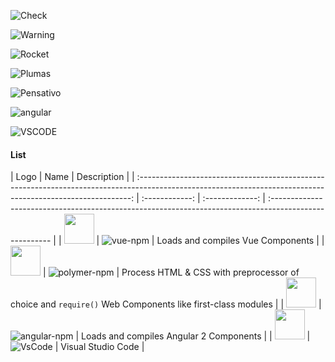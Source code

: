 <!-- Check verde -->
![Check](https://user-images.githubusercontent.com/83571422/141050136-634d95f4-5d7e-4913-99dc-3fcd545a0580.jpg) 
<!-- Advertencia amarilla -->
![Warning](https://user-images.githubusercontent.com/83571422/141050457-243dd5e2-bfe2-464b-a5f9-64822b34f3d8.jpg)
<!-- Cohete -->
![Rocket](https://user-images.githubusercontent.com/83571422/141050900-bbf49aeb-2b22-4084-b8fd-20e0524e3351.jpg)
<!-- Logo plumas -->
![Plumas](https://user-images.githubusercontent.com/83571422/141051192-b3a4b73e-a7a9-48e1-bc33-13b87a52ec61.jpg)
<!-- Emoticon Pensativo -->
![Pensativo](https://user-images.githubusercontent.com/83571422/141052759-9f61c114-912c-44ba-a03c-fa093e64f132.jpg)
<!-- ANGULAR -->
![angular](https://user-images.githubusercontent.com/83571422/141275633-4d9907da-92d4-4f9b-acd3-3c02e6156bad.jpg)
<!-- Visual Studio Code -->
![VSCODE](https://user-images.githubusercontent.com/83571422/141276042-1c5ca1c7-edad-4756-ad62-2e135961c450.jpg)

#### List

|                                                                             Logo                                                                             |     Name     |                                              Description                                                                                            |
| :----------------------------------------------------------------------------------------------------------------------------------------------------------: | :------------: | :-------------: | :----------------------------------------------------------------------------------------------------- |
|               <a href="https://github.com/vuejs/vue-loader"><img width="48" height="48" src="https://worldvectorlogo.com/logos/vue-9.svg"></a>               |   ![vue-npm]   |   Loads and compiles Vue Components                                                                      |
|   <a href="https://github.com/webpack-contrib/polymer-webpack-loader"><img width="48" height="48" src="https://worldvectorlogo.com/logos/polymer.svg"></a>   | ![polymer-npm] |  Process HTML & CSS with preprocessor of choice and `require()` Web Components like first-class modules |
| <a href="https://github.com/TheLarkInn/angular2-template-loader"><img width="48" height="48" src="https://worldvectorlogo.com/logos/angular-icon-1.svg"></a> | ![angular-npm] |  Loads and compiles Angular 2 Components                                                                |
|              <a href="https://github.com/riot/webpack-loader"><img width="48" height="48" src="https://worldvectorlogo.com/logos/riot.svg"></a>              |  ![VsCode]   |   Visual Studio Code                                                                           |

[vue-npm]: https://img.shields.io/npm/v/vue-loader.svg
[vue-size]: https://packagephobia.com/badge?p=vue-loader
[polymer-npm]: https://img.shields.io/npm/v/polymer-webpack-loader.svg
[polymer-size]: https://packagephobia.com/badge?p=polymer-webpack-loader
[angular-npm]: https://img.shields.io/npm/v/angular2-template-loader.svg
[angular-size]: https://packagephobia.com/badge?p=angular2-template-loader
[VsCode]: https://user-images.githubusercontent.com/83571422/141276042-1c5ca1c7-edad-4756-ad62-2e135961c450.jpg
[riot-size]: https://packagephobia.com/badge?p=riot-tag-loader
